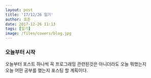 ```yaml
---
layout: post
title: '17/12/26 일기'
author: 효준
date: 2017-12-26 11:13
tags: [일기]
image: /files/covers/blog.jpg
---
```


### 오늘부터 시작

오늘부터 포스트 하나씩 꼭 프로그래밍 관련된것은 아니더라도 오늘 뭐했는지<br/>
오늘 어떤 공부를 했는지 포스팅 할 계획이다.

